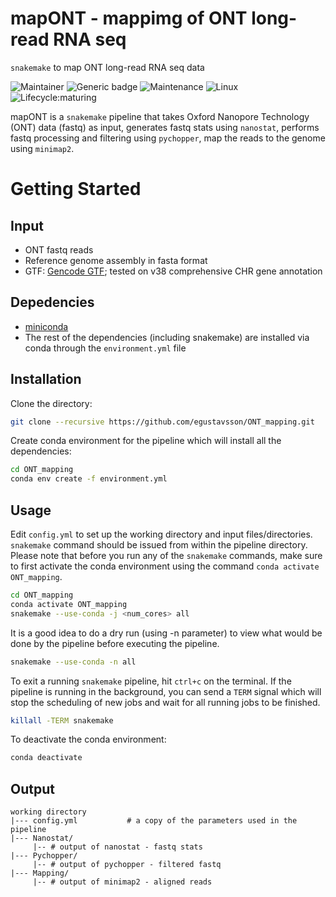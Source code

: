 # mapONT - mappimg of ONT long-read RNA seq
`snakemake` to map ONT long-read RNA seq data
<!-- badges: start -->
![Maintainer](https://img.shields.io/badge/maintainer-egustavsson-blue)
![Generic badge](https://img.shields.io/badge/WMS-snakemake-blue.svg)
![Maintenance](https://img.shields.io/badge/Maintained%3F-yes-green.svg)
![Linux](https://svgshare.com/i/Zhy.svg)
![Lifecycle:maturing](https://img.shields.io/badge/lifecycle-maturing-blue.svg)
<!-- badges: end -->

mapONT is a `snakemake` pipeline that takes Oxford Nanopore Technology (ONT) data (fastq) as input, generates fastq stats using `nanostat`, performs fastq processing and filtering using `pychopper`, map the reads to the genome using `minimap2`. 


# Getting Started

## Input

- ONT fastq reads
- Reference genome assembly in fasta format
- GTF: [Gencode GTF](https://www.gencodegenes.org/human/); tested on v38 comprehensive CHR gene annotation

## Depedencies

- [miniconda](https://conda.io/miniconda.html)
- The rest of the dependencies (including snakemake) are installed via conda through the `environment.yml` file


## Installation

Clone the directory:

```bash
git clone --recursive https://github.com/egustavsson/ONT_mapping.git
```

Create conda environment for the pipeline which will install all the dependencies:

```bash
cd ONT_mapping
conda env create -f environment.yml
```

## Usage

Edit `config.yml` to set up the working directory and input files/directories. `snakemake` command should be issued from within the pipeline directory. Please note that before you run any of the `snakemake` commands, make sure to first activate the conda environment using the command `conda activate ONT_mapping`.

```bash
cd ONT_mapping
conda activate ONT_mapping
snakemake --use-conda -j <num_cores> all
```
It is a good idea to do a dry run (using -n parameter) to view what would be done by the pipeline before executing the pipeline.

```bash
snakemake --use-conda -n all
```

To exit a running `snakemake` pipeline, hit `ctrl+c` on the terminal. If the pipeline is running in the background, you can send a `TERM` signal which will stop the scheduling of new jobs and wait for all running jobs to be finished.

```bash
killall -TERM snakemake
```

To deactivate the conda environment:
```bash
conda deactivate
```

## Output
```
working directory  
|--- config.yml           # a copy of the parameters used in the pipeline  
|--- Nanostat/  
     |-- # output of nanostat - fastq stats  
|--- Pychopper/  
     |-- # output of pychopper - filtered fastq  
|--- Mapping/  
     |-- # output of minimap2 - aligned reads  
    
```
